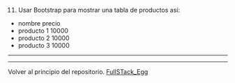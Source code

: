 11) Usar Bootstrap para mostrar una tabla de productos así: 

- nombre               precio       
- producto 1          10000         
- producto 2         10000          
- producto 3         10000          

---
---

Volver al principio del repositorio. [FullSTack_Egg](https://github.com/megagringa/FullStack_Egg_Curso)